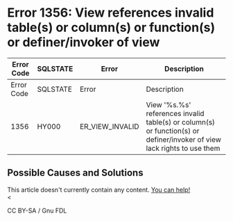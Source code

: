 # Error 1356: View references invalid table(s) or column(s) or function(s) or definer/invoker of view

| Error Code | SQLSTATE | Error             | Description                                                                                                             |
| ---------- | -------- | ----------------- | ----------------------------------------------------------------------------------------------------------------------- |
| Error Code | SQLSTATE | Error             | Description                                                                                                             |
| 1356       | HY000    | ER\_VIEW\_INVALID | View '%s.%s' references invalid table(s) or column(s) or function(s) or definer/invoker of view lack rights to use them |

## Possible Causes and Solutions

This article doesn't currently contain any content. [You can help!](../../../../../../kb/en/writing-and-editing-knowledge-base-articles/)\
<

CC BY-SA / Gnu FDL
